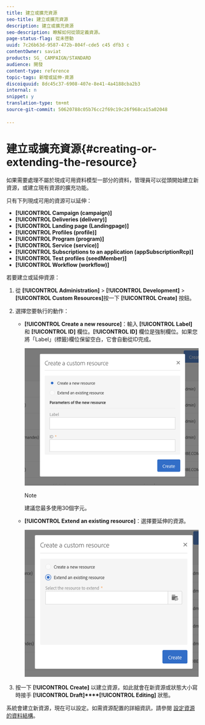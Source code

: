 ```yaml
---
title: 建立或擴充資源
seo-title: 建立或擴充資源
description: 建立或擴充資源
seo-description: 瞭解如何從頭定義資源。
page-status-flag: 從未啓動
uuid: 7c26b63d-9587-472b-804f-cde5 c45 dfb3 c
contentOwner: saviat
products: SG_ CAMPAIGN/STANDARD
audience: 開發
content-type: reference
topic-tags: 新增或延伸-資源
discoiquuid: 8dc45c37-6908-407e-8e41-4a4188cba2b3
internal: n
snippet: y
translation-type: tm+mt
source-git-commit: 50620788c05b76cc2f69c19c26f968ca15a02048

---
```



# 建立或擴充資源{#creating-or-extending-the-resource}

如果需要處理不屬於現成可用資料模型一部分的資料，管理員可以從頭開始建立新資源，或建立現有資源的擴充功能。

只有下列現成可用的資源可以延伸：

* **[!UICONTROL Campaign (campaign)]**
* **[!UICONTROL Deliveries (delivery)]**
* **[!UICONTROL Landing page (Landingpage)]**
* **[!UICONTROL Profiles (profile)]**
* **[!UICONTROL Program (program)]**
* **[!UICONTROL Service (service)]**
* **[!UICONTROL Subscriptions to an application (appSubscriptionRcp)]**
* **[!UICONTROL Test profiles (seedMember)]**
* **[!UICONTROL Workflow (workflow)]**

若要建立或延伸資源：

1. 從 **[!UICONTROL Administration]** &gt; **[!UICONTROL Development]** &gt; **[!UICONTROL Custom Resources]**&#x200B;按一下 **[!UICONTROL Create]** 按鈕。
1. 選擇您要執行的動作：

   * **[!UICONTROL Create a new resource]**：輸入 **[!UICONTROL Label]** 和 **[!UICONTROL ID]** 欄位。**[!UICONTROL ID]** 欄位是強制欄位。如果您將「Label」(標籤)欄位保留空白，它會自動從ID完成。

      ![](assets/schema_extension_2.png)

      >[!NOTE]
      >
      >建議您最多使用30個字元。

   * **[!UICONTROL Extend an existing resource]**：選擇要延伸的資源。

      ![](assets/schema_extension_10.png)

1. 按一下 **[!UICONTROL Create]** 以建立資源，如此就會在新資源或狀態大小寫時接手 **[!UICONTROL Draft]****[!UICONTROL Editing]** 狀態。

系統會建立新資源，現在可以設定。如需資源配置的詳細資訊，請參閱 [設定資源的資料結構](../../developing/using/configuring-the-resource-s-data-structure.md)。
